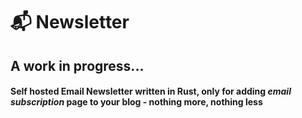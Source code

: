 # 📬 Newsletter

## A work in progress...

#### Self hosted Email Newsletter written in Rust, only for adding *email subscription* page to your blog - nothing more, nothing less 

